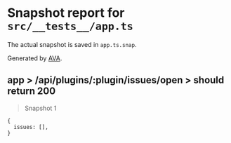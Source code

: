 # Snapshot report for `src/__tests__/app.ts`

The actual snapshot is saved in `app.ts.snap`.

Generated by [AVA](https://avajs.dev).

## app > /api/plugins/:plugin/issues/open > should return 200

> Snapshot 1

    {
      issues: [],
    }
